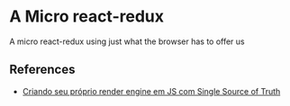 # A Micro react-redux
A micro react-redux using just what the browser has to offer us
## References
- [Criando seu próprio render engine em JS com Single Source of Truth](https://medium.com/@marcoworms/criando-seu-próprio-render-engine-em-js-com-single-source-of-truth-aab3fdfba33)
